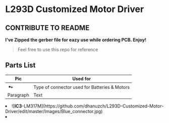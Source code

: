 
# L293D Customized Motor Driver
## CONTRIBUTE TO README
 
**I've Zipped the gerber file for eazy use while ordering PCB. Enjoy!**

>Feel free to use this repo for reference

## Parts List
| Pic         | Used for    |
| ----------- | ----------- |
| <img src="/Images/2.jpg">     | Type of connector used for Batteries & Motors       |
| Paragraph   | Text        |


 <li> ![<b>IC3</b>-LM317M](https://github.com/dhanuzch/L293D-Customized-Motor-Driver/edit/master/Images/Blue_connector.jpg)</li>
 <li></li>


